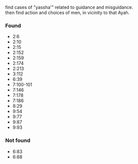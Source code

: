 find cases of "yassha'" related to guidance and misguidance.   
then find action and choices of men, in vicinity to that Ayah.

### Found 
- 2:6
- 2:10
- 2:15
- 2:152
- 2:159
- 2:174
- 2:213
- 3:112
- 6:39
- 7:100-101
- 7:146
- 7:178
- 7:186
- 8:29
- 9:54
- 9:77
- 9:87
- 9:93

### Not found
- 6:83
- 6:88
